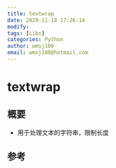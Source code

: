 ```yaml
---
title: textwrap
date: 2020-11-18 17:26:14
modify: 
tags: [Libs]
categories: Python
author: wmsj100
email: wmsj100@hotmail.com
---
```


# textwrap

## 概要

- 用于处理文本的字符串，限制长度

## 参考


